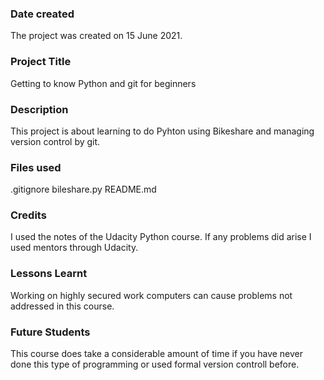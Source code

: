 ### Date created
The project was created on 15 June 2021.


### Project Title
Getting to know Python and git for beginners

### Description
This project is about learning to do Pyhton using Bikeshare and managing version control by git.

### Files used
.gitignore
bileshare.py
README.md

### Credits
I used the notes of the Udacity Python course. If any problems did arise I used mentors through Udacity.

### Lessons Learnt
Working on highly secured work computers can cause problems not addressed in this course.

### Future Students
This course does take a considerable amount of time if you have never done this type of programming or used formal version controll before.

